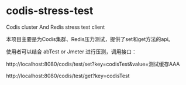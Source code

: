 # codis-stress-test
Codis cluster And Redis stress test client

本项目主要是为Codis集群、Redis压力测试，提供了set和get方法的api。

使用者可以结合 abTest or Jmeter 进行压测，调用接口：

http://localhost:8080/codis/test/set?key=codisTest&value=测试缓存AAA

http://localhost:8080/codis/test/get?key=codisTest
